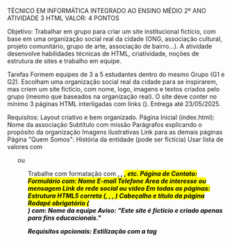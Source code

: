 TÉCNICO EM INFORMÁTICA INTEGRADO AO ENSINO MÉDIO
2º ANO 
ATIVIDADE 3 HTML
VALOR: 4 PONTOS

Objetivo:
Trabalhar em grupo para criar um site institucional fictício, com base em uma organização social real da cidade (ONG, associação cultural, projeto comunitário, grupo de arte, associação de bairro…). 
A atividade desenvolve habilidades técnicas de HTML, criatividade, noções de estrutura de sites e trabalho em equipe.

Tarefas
Formem equipes de 3 a 5 estudantes dentro do mesmo Grupo (G1 e G2). 
Escolham uma organização social real da cidade para se inspirarem, mas criem um site fictício, com nome, logo, imagens e textos criados pelo grupo (mesmo que baseados na organização real).
O site deve conter no mínimo 3 páginas HTML interligadas com links (<a>).
Entrega até 23/05/2025.

Requisitos:
Layout criativo e bem organizado.
Página Inicial (index.html):
Nome da associação
Subtítulo com missão 
Parágrafos explicando o propósito da organização
Imagens ilustrativas
Link para as demais páginas
Página "Quem Somos":
História da entidade (pode ser fictícia)
Usar lista de valores com <ul> ou <ol>
Trabalhe com formatação com <strong>, <em>, <mark>, etc.
Página de Contato:
Formulário com:
Nome
E-mail
Telefone
Área de interesse ou mensagem 
Link de rede social ou vídeo 
Em todas as páginas:
Estrutura HTML5 correta (<!DOCTYPE html>, <html>, <head>, <body>)
Cabeçalho e título da página
Rodapé obrigatório (<footer>) com:
Nome da equipe
Aviso: "Este site é fictício e criado apenas para fins educacionais."

Requisitos opcionais:
Estilização com a tag <style> ou atributo style
Imagens com <figure> e <figcaption>

Entrega:
Entregar uma pasta com todos os arquivos .html e imagens. 
A pasta deve estar em um repositório do GitHub público. 
Compartilhar o link do repositório no Sigaa com o professor. 

Critérios de Avaliação:
Estrutura do código e uso correto das tags HTML 5	
Navegação entre páginas e organização do site	
Criatividade nas escolhas e organização
Trabalho em equipe e pesquisa local
